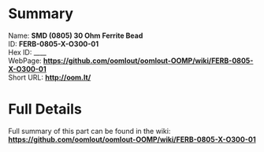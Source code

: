 
Summary
=================
  
Name: __SMD (0805) 30 Ohm Ferrite Bead__    
ID: __FERB-0805-X-O300-01__   
Hex ID: ____   
WebPage: __https://github.com/oomlout/oomlout-OOMP/wiki/FERB-0805-X-O300-01__   
Short URL: __http://oom.lt/__   

Full Details
==========================
Full summary of this part can be found in the wiki:   
__https://github.com/oomlout/oomlout-OOMP/wiki/FERB-0805-X-O300-01__    

